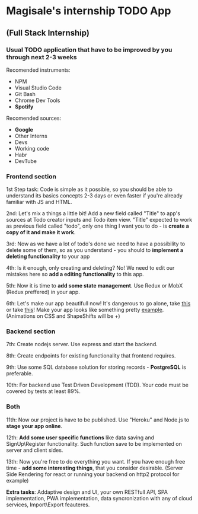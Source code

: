 # Magisale's internship TODO App
## (Full Stack Internship)
### Usual TODO application that have to be improved by you through next 2-3 weeks

Recomended instruments: 
 * NPM
 * Visual Studio Code
 * Git Bash
 * Chrome Dev Tools
 * __Spotify__
 
 Recomended sources:
 * **Google**
 * Other Interns
 * Devs
 * Working code
 * Habr
 * DevTube
 
 ### Frontend section
 
1st Step task: Code is simple as it possible, so you should be able to understand its basics concepts 2-3 days or even faster if you're already familiar with JS and HTML.

2nd: Let's mix a things a little bit! Add a new field called "Title" to app's sources at Todo creator inputs and Todo item view.
"Title" expected to work as previous field called "todo", only one thing I want you to do - is **create a copy of it and make it work**.

3rd: Now as we have a lot of todo's done we need to have a possibility to delete some of them, so as you understand - you should to 
**implement a deleting functionality** to your app

4th: Is it enough, only creating and deleting? No! We need to edit our mistakes here so **add a editing functionality** to this app.

5th: Now it is time to **add some state management**. Use Redux or MobX (Redux preffered) in your app.

6th: Let's make our app beautifull now! It's dangerous to go alone, take [this](https://material-ui.com/) or take [this](https://github.com/styled-components/styled-components)! Make your app looks like
something pretty [example](https://web.archive.org/web/20000510151720/http://www.yandex.ru:80/). (Animations on CSS and ShapeShifts will be +)

### Backend section

7th: Create nodejs server. Use express and start the backend.

8th: Create endpoints for existing functionality that frontend requires.

9th: Use some SQL database solution for storing records - **PostgreSQL** is preferable.

10th: For backend use Test Driven Development (TDD). Your code must be covered by tests at least 89%.

### Both

11th: Now our project is have to be published. Use "Heroku" and Node.js to **stage your app online**.

12th: **Add some user specific functions** like data saving and SignUp\Register functionality. Such function save to be implemented on server and client sides.

13th: Now you're free to do everything you want. If you have enough free time - **add some interesting things**, that you consider desirable. (Server Side Rendering for react or running your backend on http2 protocol for example)

**Extra tasks**: Addaptive design and UI, your own RESTfull API, SPA implementation, PWA implementation,
data syncronization with any of cloud services, Import\Export feauteres.
